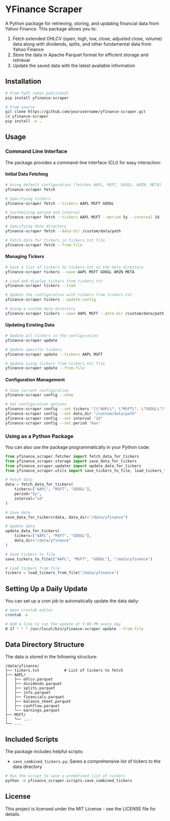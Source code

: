 # YFinance Scraper

A Python package for retrieving, storing, and updating financial data from Yahoo Finance. This package allows you to:

1. Fetch extended OHLCV (open, high, low, close, adjusted close, volume) data along with dividends, splits, and other fundamental data from Yahoo Finance
2. Store the data in Apache Parquet format for efficient storage and retrieval
3. Update the saved data with the latest available information

## Installation

```bash
# From PyPI (when published)
pip install yfinance-scraper

# From source
git clone https://github.com/yourusername/yfinance-scraper.git
cd yfinance-scraper
pip install -e .
```

## Usage

### Command Line Interface

The package provides a command-line interface (CLI) for easy interaction:

#### Initial Data Fetching

```bash
# Using default configuration (fetches AAPL, MSFT, GOOGL, AMZN, META)
yfinance-scraper fetch

# Specifying tickers
yfinance-scraper fetch --tickers AAPL MSFT GOOGL

# Customizing period and interval
yfinance-scraper fetch --tickers AAPL MSFT --period 5y --interval 1d

# Specifying data directory
yfinance-scraper fetch --data-dir /custom/data/path

# Fetch data for tickers in tickers.txt file
yfinance-scraper fetch --from-file
```

#### Managing Tickers

```bash
# Save a list of tickers to tickers.txt in the data directory
yfinance-scraper tickers --save AAPL MSFT GOOGL AMZN META

# Load and display tickers from tickers.txt
yfinance-scraper tickers --load

# Update the configuration with tickers from tickers.txt
yfinance-scraper tickers --update-config

# Using a custom data directory
yfinance-scraper tickers --save AAPL MSFT --data-dir /custom/data/path
```

#### Updating Existing Data

```bash
# Update all tickers in the configuration
yfinance-scraper update

# Update specific tickers
yfinance-scraper update --tickers AAPL MSFT

# Update using tickers from tickers.txt file
yfinance-scraper update --from-file
```

#### Configuration Management

```bash
# View current configuration
yfinance-scraper config --show

# Set configuration options
yfinance-scraper config --set tickers "[\"AAPL\", \"MSFT\", \"GOOGL\"]"
yfinance-scraper config --set data_dir "/custom/data/path"
yfinance-scraper config --set interval "1d"
yfinance-scraper config --set period "max"
```

### Using as a Python Package

You can also use the package programmatically in your Python code:

```python
from yfinance_scraper.fetcher import fetch_data_for_tickers
from yfinance_scraper.storage import save_data_for_tickers
from yfinance_scraper.updater import update_data_for_tickers
from yfinance_scraper.utils import save_tickers_to_file, load_tickers_from_file

# Fetch data
data = fetch_data_for_tickers(
    tickers=["AAPL", "MSFT", "GOOGL"],
    period="5y",
    interval="1d"
)

# Save data
save_data_for_tickers(data, data_dir="/data/yfinance")

# Update data
update_data_for_tickers(
    tickers=["AAPL", "MSFT", "GOOGL"],
    data_dir="/data/yfinance"
)

# Save tickers to file
save_tickers_to_file(["AAPL", "MSFT", "GOOGL"], "/data/yfinance")

# Load tickers from file
tickers = load_tickers_from_file("/data/yfinance")
```

## Setting Up a Daily Update

You can set up a cron job to automatically update the data daily:

```bash
# Open crontab editor
crontab -e

# Add a line to run the update at 5:00 PM every day
0 17 * * * /usr/local/bin/yfinance-scraper update --from-file
```

## Data Directory Structure

The data is stored in the following structure:

```
/data/yfinance/
├── tickers.txt           # List of tickers to fetch
├── AAPL/
│   ├── ohlcv.parquet
│   ├── dividends.parquet
│   ├── splits.parquet
│   ├── info.parquet
│   ├── financials.parquet
│   ├── balance_sheet.parquet
│   ├── cashflow.parquet
│   └── earnings.parquet
├── MSFT/
│   └── ...
└── ...
```

## Included Scripts

The package includes helpful scripts:

- `save_combined_tickers.py`: Saves a comprehensive list of tickers to the data directory

```bash
# Run the script to save a predefined list of tickers
python -m yfinance_scraper.scripts.save_combined_tickers
```

## License

This project is licensed under the MIT License - see the LICENSE file for details. 